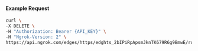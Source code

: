 <!-- Code generated for API Clients. DO NOT EDIT. -->

#### Example Request

```bash
curl \
-X DELETE \
-H "Authorization: Bearer {API_KEY}" \
-H "Ngrok-Version: 2" \
https://api.ngrok.com/edges/https/edghts_2bIPiRpApsmJknTK679R6g9BmwE/routes/edghtsrt_2bIPiVDvv8IvIQVsWIWM1yIr4cQ/circuit_breaker
```
